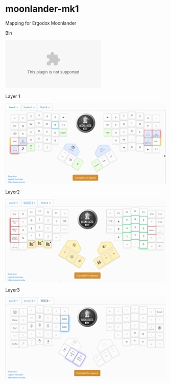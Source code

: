 # moonlander-mk1
Mapping for Ergodox Moonlander

Bin

![Download](moonlander_main.bin)

Layer 1

![](images/layer1.png)

Layer2

![](images/layer2.png)

Layer3

![](images/layer3.png)

